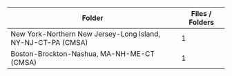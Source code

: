 | Folder                                                       |   Files / Folders |
|--------------------------------------------------------------|-------------------|
| New York-Northern New Jersey-Long Island, NY-NJ-CT-PA (CMSA) |                 1 |
| Boston-Brockton-Nashua, MA-NH-ME-CT (CMSA)                   |                 1 |